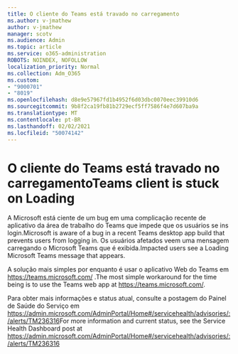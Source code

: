 ```yaml
---
title: O cliente do Teams está travado no carregamento
ms.author: v-jmathew
author: v-jmathew
manager: scotv
ms.audience: Admin
ms.topic: article
ms.service: o365-administration
ROBOTS: NOINDEX, NOFOLLOW
localization_priority: Normal
ms.collection: Adm_O365
ms.custom:
- "9000701"
- "8019"
ms.openlocfilehash: d8e9e57967fd1b4952f6d03dbc0070eec39910d6
ms.sourcegitcommit: 9b8f2ca19fb81b2729ecf5ff7586f4e7d607ba9a
ms.translationtype: MT
ms.contentlocale: pt-BR
ms.lasthandoff: 02/02/2021
ms.locfileid: "50074142"
---
```

# <a name="teams-client-is-stuck-on-loading"></a><span data-ttu-id="92c97-102">O cliente do Teams está travado no carregamento</span><span class="sxs-lookup"><span data-stu-id="92c97-102">Teams client is stuck on Loading</span></span>

<span data-ttu-id="92c97-103">A Microsoft está ciente de um bug em uma complicação recente de aplicativo da área de trabalho do Teams que impede que os usuários se ins login.</span><span class="sxs-lookup"><span data-stu-id="92c97-103">Microsoft is aware of a bug in a recent Teams desktop app build that prevents users from logging in.</span></span> <span data-ttu-id="92c97-104">Os usuários afetados veem uma mensagem carregando o Microsoft Teams que é exibida.</span><span class="sxs-lookup"><span data-stu-id="92c97-104">Impacted users see a Loading Microsoft Teams message that appears.</span></span>

<span data-ttu-id="92c97-105">A solução mais simples por enquanto é usar o aplicativo Web do Teams em <https://teams.microsoft.com/> .</span><span class="sxs-lookup"><span data-stu-id="92c97-105">The most simple workaround for the time being is to use the Teams web app at <https://teams.microsoft.com/>.</span></span>

<span data-ttu-id="92c97-106">Para obter mais informações e status atual, consulte a postagem do Painel de Saúde do Serviço em <https://admin.microsoft.com/AdminPortal/Home#/servicehealth/advisories/:/alerts/TM236316></span><span class="sxs-lookup"><span data-stu-id="92c97-106">For more information and current status, see the Service Health Dashboard post at <https://admin.microsoft.com/AdminPortal/Home#/servicehealth/advisories/:/alerts/TM236316></span></span>
